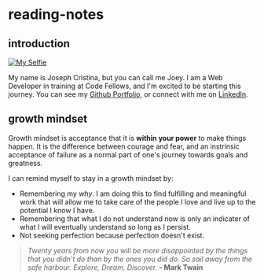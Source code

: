 
# reading-notes

## introduction

[![My Selfie](https://i.postimg.cc/VLYBjmFP/selfiethumb.jpg)][Github]

My name is Joseph Cristina, but you can call me Joey. I am a Web Developer in training at Code Fellows, and I'm excited to be starting this journey. You can see my [Github Portfolio][Github], or connect with me on [LinkedIn][LinkedIn].

## growth mindset

Growth mindset is acceptance that it is **within your power** to make things happen. It is the difference between courage and fear, and an instrinsic acceptance of failure as a normal part of one's journey towards goals and greatness.

I can remind myself to stay in a growth mindset by:

* Remembering my _why_. I am doing this to find fulfilling and meaningful work that will allow me to take care of the people I love and live up to the potential I know I have.
* Remembering that what I do not understand now is only an indicater of what I will eventually understand so long as I persist.
* Not seeking perfection because perfection doesn't exist.

>_Twenty years from now you will be more disappointed by the things that you didn’t do than by the ones you did do. So sail away from the safe harbour. Explore, Dream, Discover._ **- Mark Twain**

[Github]: https://github.com/kvvpa
[LinkedIn]: https://linkedin.com/in/kvvpa
